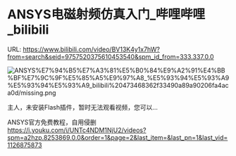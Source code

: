 # ANSYS电磁射频仿真入门_哔哩哔哩_bilibili

URL: https://www.bilibili.com/video/BV13K4y1x7hW?from=search&seid=9757520375610453540&spm_id_from=333.337.0.0

![ANSYS%E7%94%B5%E7%A3%81%E5%B0%84%E9%A2%91%E4%BB%BF%E7%9C%9F%E5%85%A5%E9%97%A8_%E5%93%94%E5%93%A9%E5%93%94%E5%93%A9_bilibili%20473468362f33490a89a90206fa4aca0d/missing.png](ANSYS%E7%94%B5%E7%A3%81%E5%B0%84%E9%A2%91%E4%BB%BF%E7%9C%9F%E5%85%A5%E9%97%A8_%E5%93%94%E5%93%A9%E5%93%94%E5%93%A9_bilibili%20473468362f33490a89a90206fa4aca0d/missing.png)

主人，未安装Flash插件，暂时无法观看视频，您可以…

ANSYS官方免费教程，自用侵删 https://i.youku.com/i/UNTc4NDM1NjU2/videos?spm=a2hzp.8253869.0.0&order=1&page=2&last_item=&last_pn=1&last_vid=1126875873
